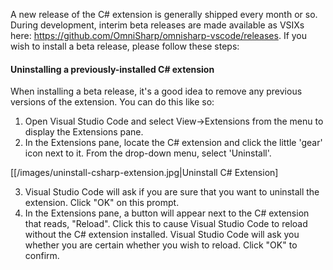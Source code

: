 A new release of the C# extension is generally shipped every month or so. During development, interim beta releases are made available as VSIXs here: https://github.com/OmniSharp/omnisharp-vscode/releases. If you wish to install a beta release, please follow these steps:

#### Uninstalling a previously-installed C# extension

When installing a beta release, it's a good idea to remove any previous versions of the extension. You can do this like so:

1. Open Visual Studio Code and select View->Extensions from the menu to display the Extensions pane.
2. In the Extensions pane, locate the C# extension and click the little 'gear' icon next to it. From the drop-down menu, select 'Uninstall'.

[[/images/uninstall-csharp-extension.jpg|Uninstall C# Extension]

3. Visual Studio Code will ask if you are sure that you want to uninstall the extension. Click "OK" on this prompt.
4. In the Extensions pane, a button will appear next to the C# extension that reads, "Reload". Click this to cause Visual Studio Code to reload without the C# extension installed. Visual Studio Code will ask you whether you are certain whether you wish to reload. Click "OK" to confirm.